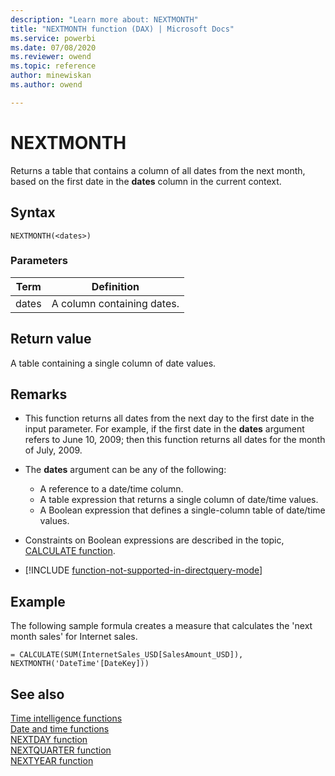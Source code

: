 ```yaml
---
description: "Learn more about: NEXTMONTH"
title: "NEXTMONTH function (DAX) | Microsoft Docs"
ms.service: powerbi 
ms.date: 07/08/2020
ms.reviewer: owend
ms.topic: reference
author: minewiskan
ms.author: owend

---
```

# NEXTMONTH

Returns a table that contains a column of all dates from the next month, based on the first date in the **dates** column in the current context.  
  
## Syntax  
  
```dax
NEXTMONTH(<dates>)  
```
  
### Parameters  
  
|Term|Definition|  
|--------|--------------|  
|dates|A column containing dates.|  
  
## Return value

A table containing a single column of date values.  
  
## Remarks

- This function returns all dates from the next day to the first date in the input parameter. For example, if the first date in the **dates** argument refers to June 10, 2009; then this function returns all dates for the month of July, 2009.  
  
- The **dates** argument can be any of the following:  
  - A reference to a date/time column.  
  - A table expression that returns a single column of date/time values.  
  - A Boolean expression that defines a single-column table of date/time values.  
  
- Constraints on Boolean expressions are described in the topic, [CALCULATE function](calculate-function-dax.md).  
  
- [!INCLUDE [function-not-supported-in-directquery-mode](includes/function-not-supported-in-directquery-mode.md)]
  
## Example

The following sample formula creates a measure that calculates the 'next month sales' for Internet sales.  
  
```dax
= CALCULATE(SUM(InternetSales_USD[SalesAmount_USD]), NEXTMONTH('DateTime'[DateKey]))  
```
  
## See also

[Time intelligence functions](time-intelligence-functions-dax.md)  
[Date and time functions](date-and-time-functions-dax.md)  
[NEXTDAY function](nextday-function-dax.md)  
[NEXTQUARTER function](nextquarter-function-dax.md)  
[NEXTYEAR function](nextyear-function-dax.md)  
